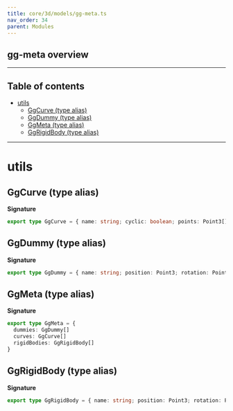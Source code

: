 ```yaml
---
title: core/3d/models/gg-meta.ts
nav_order: 34
parent: Modules
---
```


## gg-meta overview

---

<h2 class="text-delta">Table of contents</h2>

- [utils](#utils)
  - [GgCurve (type alias)](#ggcurve-type-alias)
  - [GgDummy (type alias)](#ggdummy-type-alias)
  - [GgMeta (type alias)](#ggmeta-type-alias)
  - [GgRigidBody (type alias)](#ggrigidbody-type-alias)

---

# utils

## GgCurve (type alias)

**Signature**

```ts
export type GgCurve = { name: string; cyclic: boolean; points: Point3[] } & any
```

## GgDummy (type alias)

**Signature**

```ts
export type GgDummy = { name: string; position: Point3; rotation: Point4 } & any
```

## GgMeta (type alias)

**Signature**

```ts
export type GgMeta = {
  dummies: GgDummy[]
  curves: GgCurve[]
  rigidBodies: GgRigidBody[]
}
```

## GgRigidBody (type alias)

**Signature**

```ts
export type GgRigidBody = { name: string; position: Point3; rotation: Point4 } & BodyShape3DDescriptor
```
